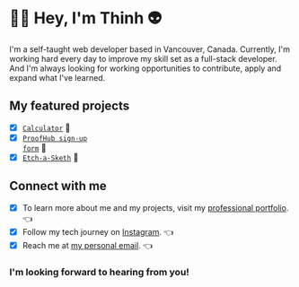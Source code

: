 # 👋🏼 Hey, I'm Thinh 👽

I'm a self-taught web developer based in Vancouver, Canada. Currently, I'm working hard every day to improve my skill set as a full-stack developer. And I'm always looking for working opportunities to contribute, apply and expand what I've learned.

## My featured projects
- [x] <code>[Calculator](https://github.com/teephan91/calculator)</code> 🧮
- [x] <code>[ProofHub sign-up form](https://github.com/teephan91/form)</code> 📝
- [x] <code>[Etch-a-Sketh](https://github.com/teephan91/etch_a_sketch)</code> 🎨

## Connect with me
- [x] To learn more about me and my projects, visit my [professional portfolio](https://teephan91.github.io). 👈
- [x] Follow my tech journey on [Instagram](https://www.instagram.com/thinh.codes/). 👈
- [x] Reach me at <a href="mailto:therealthinhphan@gmail.com">my personal email</a>. 👈

### I'm looking forward to hearing from you!

